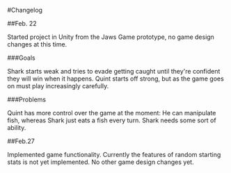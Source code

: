 #Changelog

##Feb. 22

Started project in Unity from the Jaws Game prototype, no game design changes at this time. 

###Goals

Shark starts weak and tries to evade getting caught until they're confident they will win when it happens. Quint starts off strong, but as the game goes on must play increasingly carefully.

###Problems

Quint has more control over the game at the moment: He can manipulate fish, whereas Shark just eats a fish every turn. Shark needs some sort of ability.

##Feb.27

Implemented game functionality. Currently the features of random starting stats is not yet implemented. No other game design changes yet.